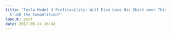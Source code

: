 ```yaml
---
title: 'Tesla Model 3 Profitability: Will Elon Lose His Shirt over This or Will They
  Crush the Competition?'
layout: post
date: 2017-05-24 16:42
---
```

